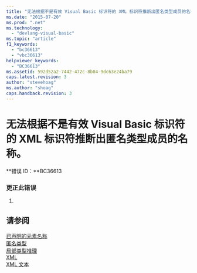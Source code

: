 ```yaml
---
title: "无法根据不是有效 Visual Basic 标识符的 XML 标识符推断出匿名类型成员的名称。 | Microsoft Docs"
ms.date: "2015-07-20"
ms.prod: ".net"
ms.technology: 
  - "devlang-visual-basic"
ms.topic: "article"
f1_keywords: 
  - "bc36613"
  - "vbc36613"
helpviewer_keywords: 
  - "BC36613"
ms.assetid: 592d52a2-7442-472c-8b84-9dc63e24ba79
caps.latest.revision: 3
author: "stevehoag"
ms.author: "shoag"
caps.handback.revision: 3
---
```

# 无法根据不是有效 Visual Basic 标识符的 XML 标识符推断出匿名类型成员的名称。
**错误 ID：**BC36613  
  
### 更正此错误  
  
1.  
  
## 请参阅  
 [已声明的元素名称](../../visual-basic/programming-guide/language-features/declared-elements/declared-element-names.md)   
 [匿名类型](../../visual-basic/programming-guide/language-features/objects-and-classes/anonymous-types.md)   
 [局部类型推理](../../visual-basic/programming-guide/language-features/variables/local-type-inference.md)   
 [XML](../../visual-basic/programming-guide/language-features/xml/index.md)   
 [XML 文本](../../visual-basic/language-reference/xml-literals/index.md)